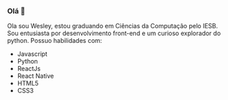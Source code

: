 ### Olá 👋

Ola sou Wesley, estou graduando em Ciências da Computação pelo IESB. Sou entusiasta por desenvolvimento front-end e um curioso explorador do python.
Possuo habilidades com:
- Javascript
- Python
- ReactJs
- React Native
- HTML5
- CSS3
